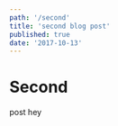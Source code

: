 ```yaml
---
path: '/second'
title: 'second blog post'
published: true
date: '2017-10-13'
---
```


# Second

post hey